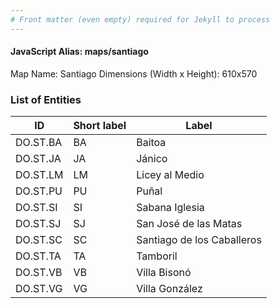 ```yaml
---
# Front matter (even empty) required for Jekyll to process
---
```


#### JavaScript Alias: maps/santiago

Map Name: Santiago
Dimensions (Width x Height): 610x570





### List of Entities

ID | Short label | Label
---|---|---|
DO.ST.BA|BA|Baitoa
DO.ST.JA|JA|Jánico
DO.ST.LM|LM|Licey al Medio
DO.ST.PU|PU|Puñal
DO.ST.SI|SI|Sabana Iglesia
DO.ST.SJ|SJ|San José de las Matas
DO.ST.SC|SC|Santiago de los Caballeros
DO.ST.TA|TA|Tamboril
DO.ST.VB|VB|Villa Bisonó
DO.ST.VG|VG|Villa González